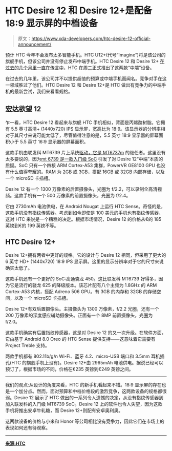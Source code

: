 # HTC Desire 12 和 Desire 12+是配备 18:9 显示屏的中档设备

> 原文：<https://www.xda-developers.com/htc-desire-12-official-announcement/>

预计 HTC 今年不会发布太多智能手机。HTC U12+(代号“Imagine”)将是该公司的旗舰手机，但该公司并没有停止发布中端手机。HTC Desire 12 和 Desire 12+ [在过去的几个月里一直在传言中](https://www.xda-developers.com/htc-desire-12-specifications-retail-box/)，HTC 在周二正式推出了这两款“中端”设备。

在过去的几年里，该公司并不以提供超值的预算或中端手机而闻名。竞争对手在这一领域胜过了他们。HTC Desire 12 和 Desire 12+是 HTC 做出有竞争力的中端手机的最新尝试，我们来看看规格。

## 宏达欲望 12

乍一看，HTC Desire 12 看起来与旗舰 HTC 手机相似，背面是丙烯酸树脂。它拥有 5.5 英寸高清+ (1440x720) IPS 显示屏，宽高比为 18:9。该显示器的分辨率相对于其尺寸来说可能太低了，尽管值得注意的是，5.5 英寸 18:9 显示器的屏幕面积小于 5.5 英寸 16:9 显示器的屏幕面积。

这款手机由联发科 MT6739 片上系统[驱动，它是 MT6737m](https://www.xda-developers.com/mediatek-mt6739-launches-in-india-along-with-the-helio-p23/) 的继任者。这里没有太多要说的，因为[mt 6739 是一款入门级 SoC](https://www.xda-developers.com/huawei-android-8-1-oreo-mediatek-mt6739/) 引发了对 Desire 12“中端”本质的质疑。SoC 只有一个四核 ARM Cortex-A53 集群，PowerVR GE8100 GPU 也没有什么值得夸耀的。RAM 为 2GB 或 3GB，搭配 16GB 或 32GB 内部存储，以及一个 microSD 卡插槽。

Desire 12 有一个 1300 万像素的后置摄像头，光圈为 f/2.2，可以录制全高清视频。这款手机有一个 500 万像素的前置摄像头，光圈为 f/2.4。

它由 2730mAh 电池供电，在 Android Nougat 上运行 HTC Sense。奇怪的是，这款手机没有指纹传感器。考虑到如今即使是 100 美元的手机也有指纹传感器，这对 HTC 来说是一个糟糕的决定。根据市场情况，Desire 12 的价格从€的 185 英镑到€的 199 英镑不等。

## HTC Desire 12+

Desire 12+拥有两者中更好的规格。它的设计与 Desire 12 相同，但采用了更大的 6 英寸 HD+ (1440x720) 18:9 IPS 显示屏。这里的显示分辨率对于它的尺寸来说确实太低了。

这款手机还有一个更好的 SoC:高通骁龙 450。这比联发科 MT6739 好得多，因为它是流行的骁龙 625 的降级版本。该芯片配有八个主频为 1.8GHz 的 ARM Cortex-A53 内核，搭配 Adreno 506 GPU。有 3GB 的内存和 32GB 的存储空间，以及一个 microSD 卡插槽。

Desire 12+有双后置摄像头。主摄像头为 1300 万像素，f/2.2 光圈，还有一个 200 万像素的深度感应辅助摄像头。正面有一个 8MP 前置摄像头，光圈为 f/2.0。

这款手机确实有后置指纹传感器，这是对 Desire 12 的又一次升级。在软件方面，它由基于 Android 8.0 Oreo 的 HTC Sense 提供支持——这意味着它需要有 Project Treble 支持。

两款手机都有 802.11b/g/n Wi-Fi、蓝牙 4.2、micro-USB 端口和 3.5mm 耳机插孔(HTC 的旗舰手机上没有)。Desire 12+由 2965mAh 电池供电。据说已经可以预订了，根据市场的不同，价格在€235 英镑到€249 英镑之间。

* * *

我们的观点:从设计的角度来看，HTC 的新手机看起来不错。18:9 显示屏的存在也是一个加分点。然而，面对预算和中档价格段的激烈竞争，这两款设备的规格都很弱。Desire 12 展示了 HTC 做出的一系列令人遗憾的决定，从没有指纹传感器到加入联发科的入门级 MT6739 SoC。Desire 12 上的软件也令人失望，因为这款手机将推出安卓牛轧糖，而 Desire 12+则配有安卓奥利奥。

这两款设备的价格与小米和 Honor 等公司相比没有竞争力，因此它们在市场上的表现如何还有待观察。

* * *

[**来源:HTC**](http://www.htc.com/mea-en/smartphones/htc-desire-12-desire-12-plus/)